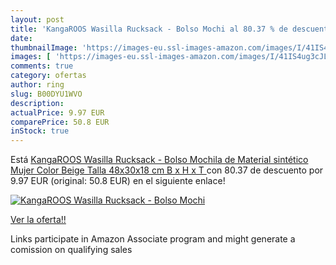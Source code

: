 ```yaml
---
layout: post
title: 'KangaROOS Wasilla Rucksack - Bolso Mochi al 80.37 % de descuento'
date: 
thumbnailImage: 'https://images-eu.ssl-images-amazon.com/images/I/41IS4ug3cJL._SL200_.jpg'
images: [ 'https://images-eu.ssl-images-amazon.com/images/I/41IS4ug3cJL._SL200_.jpg' ]
comments: true
category: ofertas
author: ring
slug: B00DYU1WVO
description:
actualPrice: 9.97 EUR
comparePrice: 50.8 EUR
inStock: true
---
```


Está [KangaROOS Wasilla Rucksack - Bolso Mochila de Material sintético Mujer  Color Beige  Talla 48x30x18 cm  B x H x T ](https://www.amazon.es/dp/B00DYU1WVO/?tag=tolees-21) con 80.37 de descuento por 9.97 EUR (original: 50.8 EUR) en el siguiente enlace!

[![KangaROOS Wasilla Rucksack - Bolso Mochi](https://images-eu.ssl-images-amazon.com/images/I/41IS4ug3cJL._SL200_.jpg)](https://www.amazon.es/dp/B00DYU1WVO/?tag=tolees-21)

[Ver la oferta!!](https://www.amazon.es/dp/B00DYU1WVO/?tag=tolees-21)

Links participate in Amazon Associate program and might generate a comission on qualifying sales


